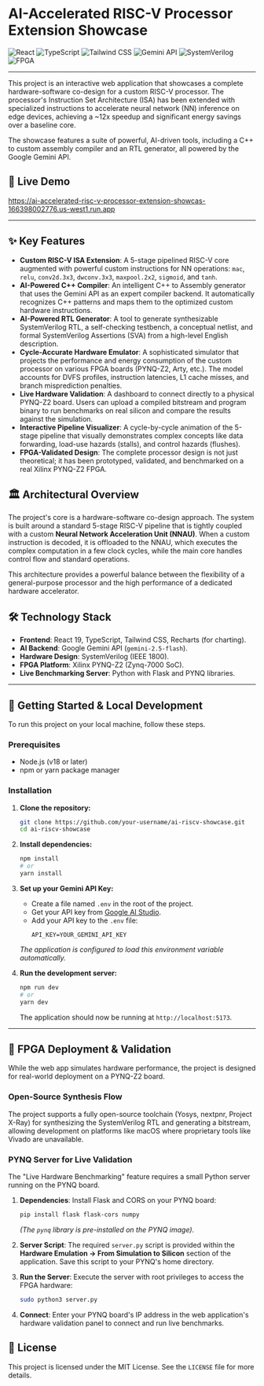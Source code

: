 # AI-Accelerated RISC-V Processor Extension Showcase

![React](https://img.shields.io/badge/React-19-blue?logo=react)
![TypeScript](https://img.shields.io/badge/TypeScript-5.x-blue?logo=typescript)
![Tailwind CSS](https://img.shields.io/badge/Tailwind_CSS-3.x-blue?logo=tailwindcss)
![Gemini API](https://img.shields.io/badge/Google_Gemini-API-blue?logo=google)
![SystemVerilog](https://img.shields.io/badge/SystemVerilog-IEEE_1800-green?logo=ieee)
![FPGA](https://img.shields.io/badge/FPGA-Xilinx_PYNQ--Z2-orange)

---

This project is an interactive web application that showcases a complete hardware-software co-design for a custom RISC-V processor. The processor's Instruction Set Architecture (ISA) has been extended with specialized instructions to accelerate neural network (NN) inference on edge devices, achieving a ~12x speedup and significant energy savings over a baseline core.

The showcase features a suite of powerful, AI-driven tools, including a C++ to custom assembly compiler and an RTL generator, all powered by the Google Gemini API.

## 🚀 Live Demo
https://ai-accelerated-risc-v-processor-extension-showcas-166398002776.us-west1.run.app

---

## ✨ Key Features

*   **Custom RISC-V ISA Extension**: A 5-stage pipelined RISC-V core augmented with powerful custom instructions for NN operations: `mac`, `relu`, `conv2d.3x3`, `dwconv.3x3`, `maxpool.2x2`, `sigmoid`, and `tanh`.
*   **AI-Powered C++ Compiler**: An intelligent C++ to Assembly generator that uses the Gemini API as an expert compiler backend. It automatically recognizes C++ patterns and maps them to the optimized custom hardware instructions.
*   **AI-Powered RTL Generator**: A tool to generate synthesizable SystemVerilog RTL, a self-checking testbench, a conceptual netlist, and formal SystemVerilog Assertions (SVA) from a high-level English description.
*   **Cycle-Accurate Hardware Emulator**: A sophisticated simulator that projects the performance and energy consumption of the custom processor on various FPGA boards (PYNQ-Z2, Arty, etc.). The model accounts for DVFS profiles, instruction latencies, L1 cache misses, and branch misprediction penalties.
*   **Live Hardware Validation**: A dashboard to connect directly to a physical PYNQ-Z2 board. Users can upload a compiled bitstream and program binary to run benchmarks on real silicon and compare the results against the simulation.
*   **Interactive Pipeline Visualizer**: A cycle-by-cycle animation of the 5-stage pipeline that visually demonstrates complex concepts like data forwarding, load-use hazards (stalls), and control hazards (flushes).
*   **FPGA-Validated Design**: The complete processor design is not just theoretical; it has been prototyped, validated, and benchmarked on a real Xilinx PYNQ-Z2 FPGA.

## 🏛️ Architectural Overview

The project's core is a hardware-software co-design approach. The system is built around a standard 5-stage RISC-V pipeline that is tightly coupled with a custom **Neural Network Acceleration Unit (NNAU)**. When a custom instruction is decoded, it is offloaded to the NNAU, which executes the complex computation in a few clock cycles, while the main core handles control flow and standard operations.

This architecture provides a powerful balance between the flexibility of a general-purpose processor and the high performance of a dedicated hardware accelerator.



## 🛠️ Technology Stack

*   **Frontend**: React 19, TypeScript, Tailwind CSS, Recharts (for charting).
*   **AI Backend**: Google Gemini API (`gemini-2.5-flash`).
*   **Hardware Design**: SystemVerilog (IEEE 1800).
*   **FPGA Platform**: Xilinx PYNQ-Z2 (Zynq-7000 SoC).
*   **Live Benchmarking Server**: Python with Flask and PYNQ libraries.

---

## 🔧 Getting Started & Local Development

To run this project on your local machine, follow these steps.

### Prerequisites

*   Node.js (v18 or later)
*   npm or yarn package manager

### Installation

1.  **Clone the repository:**
    ```bash
    git clone https://github.com/your-username/ai-riscv-showcase.git
    cd ai-riscv-showcase
    ```

2.  **Install dependencies:**
    ```bash
    npm install
    # or
    yarn install
    ```

3.  **Set up your Gemini API Key:**
    *   Create a file named `.env` in the root of the project.
    *   Get your API key from [Google AI Studio](https://aistudio.google.com/app/apikey).
    *   Add your API key to the `.env` file:
        ```
        API_KEY=YOUR_GEMINI_API_KEY
        ```
    *The application is configured to load this environment variable automatically.*

4.  **Run the development server:**
    ```bash
    npm run dev
    # or
    yarn dev
    ```
    The application should now be running at `http://localhost:5173`.

---

## 🔬 FPGA Deployment & Validation

While the web app simulates hardware performance, the project is designed for real-world deployment on a PYNQ-Z2 board.

### Open-Source Synthesis Flow

The project supports a fully open-source toolchain (Yosys, nextpnr, Project X-Ray) for synthesizing the SystemVerilog RTL and generating a bitstream, allowing development on platforms like macOS where proprietary tools like Vivado are unavailable.

### PYNQ Server for Live Validation

The "Live Hardware Benchmarking" feature requires a small Python server running on the PYNQ board.

1.  **Dependencies**: Install Flask and CORS on your PYNQ board:
    ```bash
    pip install flask flask-cors numpy
    ```
    *(The `pynq` library is pre-installed on the PYNQ image).*

2.  **Server Script**: The required `server.py` script is provided within the **Hardware Emulation -> From Simulation to Silicon** section of the application. Save this script to your PYNQ's home directory.

3.  **Run the Server**: Execute the server with root privileges to access the FPGA hardware:
    ```bash
    sudo python3 server.py
    ```

4.  **Connect**: Enter your PYNQ board's IP address in the web application's hardware validation panel to connect and run live benchmarks.

## 📜 License

This project is licensed under the MIT License. See the `LICENSE` file for more details.
